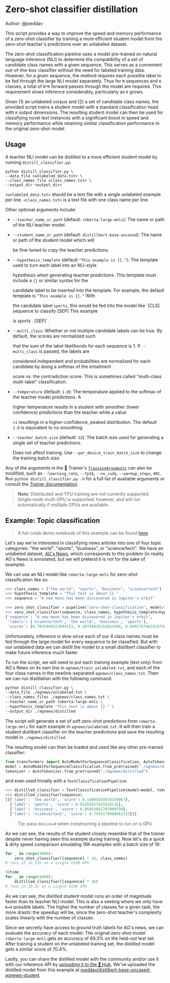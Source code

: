 # Zero-shot classifier distillation

Author: @joeddav

This script provides a way to improve the speed and memory performance of a zero-shot classifier by training a more efficient student model from the zero-shot teacher's predictions over an unlabeled dataset.

The zero-shot classification pipeline uses a model pre-trained on natural language inference \(NLI\) to determine the compatibility of a set of candidate class names with a given sequence. This serves as a convenient out-of-the-box classifier without the need for labeled training data. However, for a given sequence, the method requires each possible label to be fed through the large NLI model separately. Thus for `N` sequences and `K` classes, a total of `N*K` forward passes through the model are required. This requirement slows inference considerably, particularly as `K` grows.

Given \(1\) an unlabeled corpus and \(2\) a set of candidate class names, the provided script trains a student model with a standard classification head with `K` output dimensions. The resulting student model can then be used for classifying novel text instances with a significant boost in speed and memory performance while retaining similar classification performance to the original zero-shot model

## Usage

A teacher NLI model can be distilled to a more efficient student model by running `distill_classifier.py`:

```text
python distill_classifier.py \
--data_file <unlabeled_data.txt> \
--class_names_file <class_names.txt> \
--output_dir <output_dir>
```

`<unlabeled_data.txt>` should be a text file with a single unlabeled example per line. `<class_names.txt>` is a text file with one class name per line.

Other optional arguments include:

* `--teacher_name_or_path` \(default: `roberta-large-mnli`\): The name or path of the NLI teacher model.
* `--student_name_or_path` \(default: `distillbert-base-uncased`\): The name or path of the student model which will

  be fine-tuned to copy the teacher predictions.

* `--hypothesis_template` \(default `"This example is {}."`\): The template used to turn each label into an NLI-style

  hypothesis when generating teacher predictions. This template must include a `{}` or similar syntax for the

  candidate label to be inserted into the template. For example, the default template is `"This example is {}."` With

  the candidate label `sports`, this would be fed into the model like \`\[CLS\] sequence to classify \[SEP\] This example

  is sports . \[SEP\]\`.

* `--multi_class`: Whether or not multiple candidate labels can be true. By default, the scores are normalized such

  that the sum of the label likelihoods for each sequence is 1. If `--multi_class` is passed, the labels are

  considered independent and probabilities are normalized for each candidate by doing a softmax of the entailment

  score vs. the contradiction score. This is sometimes called "multi-class multi-label" classification.

* `--temperature` \(default: `1.0`\): The temperature applied to the softmax of the teacher model predictions. A

  higher temperature results in a student with smoother \(lower confidence\) predictions than the teacher while a value

  `<1` resultings in a higher-confidence, peaked distribution. The default `1.0` is equivalent to no smoothing.

* `--teacher_batch_size` \(default: `32`\): The batch size used for generating a single set of teacher predictions.

  Does not affect training. Use `--per_device_train_batch_size` to change the training batch size.

Any of the arguments in the 🤗 Trainer's [`TrainingArguments`](https://huggingface.co/transformers/main_classes/trainer.html?#trainingarguments) can also be modified, such as `--learning_rate`, `--fp16`, `--no_cuda`, `--warmup_steps`, etc. Run `python distill_classifier.py -h` for a full list of available arguments or consult the [Trainer documentation](https://huggingface.co/transformers/main_classes/trainer.html#trainingarguments).

> **Note**: Distributed and TPU training are not currently supported. Single-node multi-GPU is supported, however, and will run automatically if multiple GPUs are available.

## Example: Topic classification

> A full colab demo notebook of this example can be found [here](https://colab.research.google.com/drive/1mjBjd0cR8G57ZpsnFCS3ngGyo5nCa9ya?usp=sharing).

Let's say we're interested in classifying news articles into one of four topic categories: "the world", "sports", "business", or "science/tech". We have an unlabeled dataset, [AG's News](https://huggingface.co/datasets/ag_news), which corresponds to this problem \(in reality AG's News is annotated, but we will pretend it is not for the sake of example\).

We can use an NLI model like `roberta-large-mnli` for zero-shot classification like so:

```python
>>> class_names = ["the world", "sports", "business", "science/tech"]
>>> hypothesis_template = "This text is about {}."
>>> sequence = "A new moon has been discovered in Jupiter's orbit"

>>> zero_shot_classifier = pipeline("zero-shot-classification", model="roberta-large-mnli")
>>> zero_shot_classifier(sequence, class_names, hypothesis_template=hypothesis_template)
{'sequence': "A new moon has been discovered in Jupiter's orbit",
 'labels': ['science/tech', 'the world', 'business', 'sports'],
 'scores': [0.7035840153694153, 0.18744826316833496, 0.06027870625257492, 0.04868902638554573]}
```

Unfortunately, inference is slow since each of our 4 class names must be fed through the large model for every sequence to be classified. But with our unlabeled data we can distill the model to a small distilbert classifier to make future inference much faster.

To run the script, we will need to put each training example \(text only\) from AG's News on its own line in `agnews/train_unlabeled.txt`, and each of the four class names in the newline-separated `agnews/class_names.txt`. Then we can run distillation with the following command:

```bash
python distill_classifier.py \
--data_file ./agnews/unlabeled.txt \
--class_names_files ./agnews/class_names.txt \
--teacher_name_or_path roberta-large-mnli \
--hypothesis_template "This text is about {}." \
--output_dir ./agnews/distilled
```

The script will generate a set of soft zero-shot predictions from `roberta-large-mnli` for each example in `agnews/unlabeled.txt`. It will then train a student distilbert classifier on the teacher predictions and save the resulting model in `./agnews/distilled`.

The resulting model can then be loaded and used like any other pre-trained classifier:

```python
from transformers import AutoModelForSequenceClassification, AutoTokenizer
model = AutoModelForSequenceClassification.from_pretrained("./agnews/distilled")
tokenizer = AutoTokenizer.from_pretrained("./agnews/distilled")
```

and even used trivially with a `TextClassificationPipeline`:

```python
>>> distilled_classifier = TextClassificationPipeline(model=model, tokenizer=tokenizer, return_all_scores=True)
>>> distilled_classifier(sequence)
[[{'label': 'the world', 'score': 0.14899294078350067},
  {'label': 'sports', 'score': 0.03205857425928116},
  {'label': 'business', 'score': 0.05943061783909798},
  {'label': 'science/tech', 'score': 0.7595179080963135}]]
```

> Tip: pass `device=0` when constructing a pipeline to run on a GPU

As we can see, the results of the student closely resemble that of the trainer despite never having seen this example during training. Now let's do a quick & dirty speed comparison simulating 16K examples with a batch size of 16:

```python
for _ in range(1000):
    zero_shot_classifier([sequence] * 16, class_names)
# runs in 1m 23s on a single V100 GPU
```

```python
%%time
for _ in range(1000):
    distilled_classifier([sequence] * 16)
# runs in 10.3s on a single V100 GPU
```

As we can see, the distilled student model runs an order of magnitude faster than its teacher NLI model. This is also a seeting where we only have `K=4` possible labels. The higher the number of classes for a given task, the more drastic the speedup will be, since the zero-shot teacher's complexity scales linearly with the number of classes.

Since we secretly have access to ground truth labels for AG's news, we can evaluate the accuracy of each model. The original zero-shot model `roberta-large-mnli` gets an accuracy of 69.3% on the held-out test set. After training a student on the unlabeled training set, the distilled model gets a similar score of 70.4%.

Lastly, you can share the distilled model with the community and/or use it with our inference API by [uploading it to the 🤗 Hub](https://huggingface.co/transformers/model_sharing.html). We've uploaded the distilled model from this example at [joeddav/distilbert-base-uncased-agnews-student](https://huggingface.co/joeddav/distilbert-base-uncased-agnews-student).

